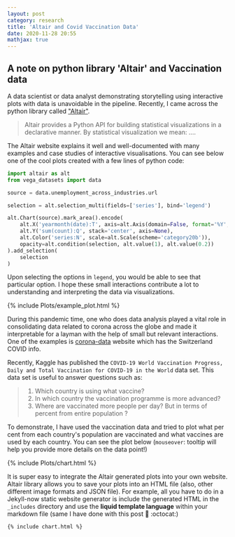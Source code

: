 ```yaml
---
layout: post
category: research
title: 'Altair and Covid Vaccination Data'
date: 2020-11-28 20:55
mathjax: true
---
```


## A note on python library 'Altair' and Vaccination data

A data scientist or data analyst demonstrating storytelling using interactive plots with data is unavoidable in the pipeline. Recently, I came across the python library called ["Altair"](https://altair-viz.github.io/getting_started/overview.html). 

> Altair provides a Python API for building statistical visualizations in a declarative manner. By statistical visualization we mean:
> ....

The Altair website explains it well and well-documented with many examples and case studies of interactive visualisations. You can see below one of the cool plots created with a few lines of python code:

```python
import altair as alt
from vega_datasets import data

source = data.unemployment_across_industries.url

selection = alt.selection_multi(fields=['series'], bind='legend')

alt.Chart(source).mark_area().encode(
    alt.X('yearmonth(date):T', axis=alt.Axis(domain=False, format='%Y', tickSize=0)),
    alt.Y('sum(count):Q', stack='center', axis=None),
    alt.Color('series:N', scale=alt.Scale(scheme='category20b')),
    opacity=alt.condition(selection, alt.value(1), alt.value(0.2))
).add_selection(
    selection
)
```

Upon selecting the options in `legend`, you would be able to see that particular option. I hope these small interactions contribute a lot to understanding and interpreting the data via visualizations.

{% include Plots/example_plot.html %}


During this pandemic time, one who does data analysis played a vital role in consolidating data related to corona across the globe and made it interpretable for a layman with the help of small but relevant interactions. One of the examples is [corona-data](https://corona-data.ch/) website which has the Switzerland COVID info.

Recently, Kaggle has published the `COVID-19 World Vaccination Progress, Daily and Total Vaccination for COVID-19 in the World` data set. This data set is useful to answer questions such as:
> 1. Which country is using what vaccine?
> 2. In which country the vaccination programme is more advanced?
> 3. Where are vaccinated more people per day? But in terms of percent from entire population ?

To demonstrate, I have used the vaccination data and tried to plot what per cent from each country's population are vaccinated and what vaccines are used by each country. You can see the plot below (`mouseover`: tooltip will help you provide more details on the data point!)

{% include Plots/chart.html %}


It is super easy to integrate the Altair generated plots into your own website. Altair library allows you to save your plots into an HTML file  (also, other different image formats and JSON file). For example, all you have to do in a Jekyll-now static website generator is include the generated HTML in the `_includes` directory and use the __liquid template language__ within your markdown file (same I have done with this post  :metal: :octocat:) 

```markdown
{% include chart.html %}

```


